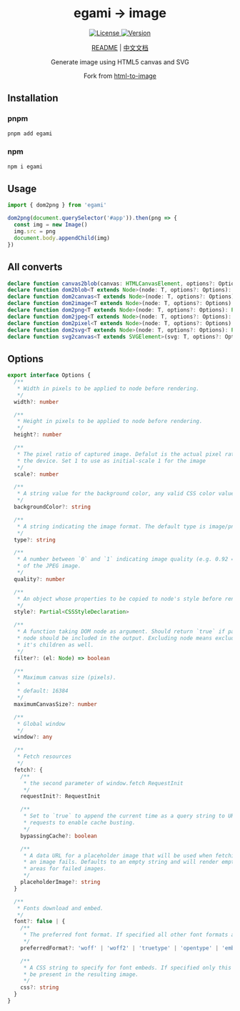 <h1 align="center">egami → image</h1>

<p align="center">
  <a href="https://github.com/qq15725/egami/blob/master/LICENSE" class="mr-3">
    <img src="https://img.shields.io/npm/l/egami.svg" alt="License">
  </a>
  <a href="https://www.npmjs.com/package/egami">
    <img src="https://img.shields.io/npm/v/egami.svg" alt="Version">
  </a>
</p>

<p align="center"><a href="README.md">README</a> | <a href="README_zh.md">中文文档</a></p>

<p align="center">Generate image using HTML5 canvas and SVG</p>

<p align="center">Fork from <a href="https://github.com/bubkoo/html-to-image">html-to-image</a></p>

## Installation

### pnpm

```sh
pnpm add egami
```

### npm

```sh
npm i egami
```

## Usage

```ts
import { dom2png } from 'egami'

dom2png(document.querySelector('#app')).then(png => {
  const img = new Image()
  img.src = png
  document.body.appendChild(img)
})
```

## All converts

```ts
declare function canvas2blob(canvas: HTMLCanvasElement, options?: Options): Promise<Blob | null>;
declare function dom2blob<T extends Node>(node: T, options?: Options): Promise<Blob | null>;
declare function dom2canvas<T extends Node>(node: T, options?: Options): Promise<HTMLCanvasElement>;
declare function dom2image<T extends Node>(node: T, options?: Options): Promise<HTMLImageElement>;
declare function dom2png<T extends Node>(node: T, options?: Options): Promise<string>;
declare function dom2jpeg<T extends Node>(node: T, options?: Options): Promise<string>;
declare function dom2pixel<T extends Node>(node: T, options?: Options): Promise<Uint8ClampedArray>;
declare function dom2svg<T extends Node>(node: T, options?: Options): Promise<SVGSVGElement>;
declare function svg2canvas<T extends SVGElement>(svg: T, options?: Options): Promise<HTMLCanvasElement>;

```

## Options

```ts
export interface Options {
  /**
   * Width in pixels to be applied to node before rendering.
   */
  width?: number

  /**
   * Height in pixels to be applied to node before rendering.
   */
  height?: number

  /**
   * The pixel ratio of captured image. Defalut is the actual pixel ratio of
   * the device. Set 1 to use as initial-scale 1 for the image
   */
  scale?: number

  /**
   * A string value for the background color, any valid CSS color value.
   */
  backgroundColor?: string

  /**
   * A string indicating the image format. The default type is image/png; that type is also used if the given type isn't supported.
   */
  type?: string

  /**
   * A number between `0` and `1` indicating image quality (e.g. 0.92 => 92%)
   * of the JPEG image.
   */
  quality?: number

  /**
   * An object whose properties to be copied to node's style before rendering.
   */
  style?: Partial<CSSStyleDeclaration>

  /**
   * A function taking DOM node as argument. Should return `true` if passed
   * node should be included in the output. Excluding node means excluding
   * it's children as well.
   */
  filter?: (el: Node) => boolean

  /**
   * Maximum canvas size (pixels).
   *
   * default: 16384
   */
  maximumCanvasSize?: number

  /**
   * Global window
   */
  window?: any

  /**
   * Fetch resources
   */
  fetch?: {
    /**
     * the second parameter of window.fetch RequestInit
     */
    requestInit?: RequestInit

    /**
     * Set to `true` to append the current time as a query string to URL
     * requests to enable cache busting.
     */
    bypassingCache?: boolean

    /**
     * A data URL for a placeholder image that will be used when fetching
     * an image fails. Defaults to an empty string and will render empty
     * areas for failed images.
     */
    placeholderImage?: string
  }

  /**
   * Fonts download and embed.
   */
  font?: false | {
    /**
     * The preferred font format. If specified all other font formats are ignored.
     */
    preferredFormat?: 'woff' | 'woff2' | 'truetype' | 'opentype' | 'embedded-opentype' | 'svg' | string

    /**
     * A CSS string to specify for font embeds. If specified only this CSS will
     * be present in the resulting image.
     */
    css?: string
  }
}
```
